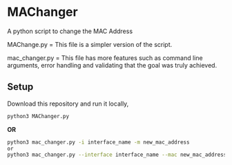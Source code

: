 # MAChanger

A python script to change the MAC Address

MAChange.py = This file is a simpler version of the script.

mac_changer.py = This file has more features such as command line arguments, error handling and validating that the goal was truly achieved.

## Setup

Download this repository and run it locally,

```bash
python3 MAChanger.py
```
**OR**
```bash
python3 mac_changer.py -i interface_name -m new_mac_address
or
python3 mac_changer.py --interface interface_name --mac new_mac_address
```
